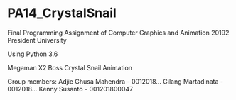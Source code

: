 # PA14_CrystalSnail

Final Programming Assignment of Computer Graphics and Animation 20192
President University

Using Python 3.6

Megaman X2 Boss Crystal Snail Animation


Group members:
Adjie Ghusa Mahendra - 0012018...
Gilang Martadinata - 0012018...
Kenny Susanto - 001201800047
